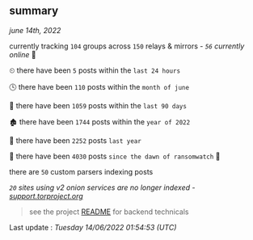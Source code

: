 
## summary
_june 14th, 2022_

currently tracking `104` groups across `150` relays & mirrors - _`56` currently online_ 📡

⏲ there have been `5` posts within the `last 24 hours`

🕓 there have been `110` posts within the `month of june`

📅 there have been `1059` posts within the `last 90 days`

🏚 there have been `1744` posts within the `year of 2022`

🚀 there have been `2252` posts `last year`

🦕 there have been `4030` posts `since the dawn of ransomwatch` 🐣

there are `50` custom parsers indexing posts

_`20` sites using v2 onion services are no longer indexed - [support.torproject.org](https://support.torproject.org/onionservices/v2-deprecation/)_

> see the project [README](https://github.com/jmousqueton/ransomwatch#readme) for backend technicals



Last update : _Tuesday 14/06/2022 01:54:53 (UTC)_

